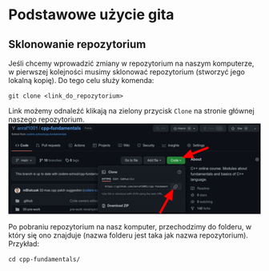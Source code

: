 # Podstawowe użycie gita
## Sklonowanie repozytorium
Jeśli chcemy wprowadzić zmiany w repozytorium na naszym komputerze, w pierwszej kolejności musimy sklonować repozytorium (stworzyć jego lokalną kopię).
Do tego celu służy komenda:
```
git clone <link_do_repozytorium>
```
Link możemy odnaleźć klikają na zielony przycisk `Clone` na stronie głównej naszego repozytorium.
![Link do repozytorium](github_url.png)

Po pobraniu repozytorium na nasz komputer, przechodzimy do folderu, w który się ono znajduje (nazwa folderu jest taka jak nazwa repozytorium). Przykład:
```
cd cpp-fundamentals/
```
